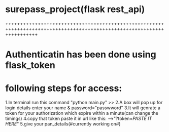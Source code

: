 # surepass_project(flask rest_api)

+++++++++++++++++++++++++++++++++++++++++++++++++++++++++++++++++++++++++++++++++++++++++++++++++++++++++++++++++++++++
# Authenticatin has been done using flask_token
# following steps for access:


1.In terminal run this command "python main.py" >> 
2.A box will pop up for login details enter your name & password="passwword"
3.It will genrate a token for your authorization which expire within a minute(can change the timings)
4.copy that token paste it in url like this:
                            -->"?token=*PASTE IT HERE*"
5.give your pan_details(#currently working on#)
